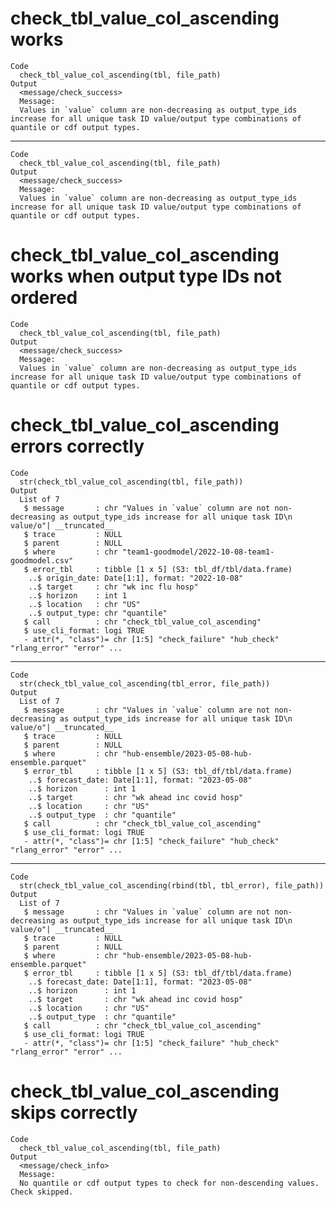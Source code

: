 # check_tbl_value_col_ascending works

    Code
      check_tbl_value_col_ascending(tbl, file_path)
    Output
      <message/check_success>
      Message:
      Values in `value` column are non-decreasing as output_type_ids increase for all unique task ID value/output type combinations of quantile or cdf output types.

---

    Code
      check_tbl_value_col_ascending(tbl, file_path)
    Output
      <message/check_success>
      Message:
      Values in `value` column are non-decreasing as output_type_ids increase for all unique task ID value/output type combinations of quantile or cdf output types.

# check_tbl_value_col_ascending works when output type IDs not ordered

    Code
      check_tbl_value_col_ascending(tbl, file_path)
    Output
      <message/check_success>
      Message:
      Values in `value` column are non-decreasing as output_type_ids increase for all unique task ID value/output type combinations of quantile or cdf output types.

# check_tbl_value_col_ascending errors correctly

    Code
      str(check_tbl_value_col_ascending(tbl, file_path))
    Output
      List of 7
       $ message       : chr "Values in `value` column are not non-decreasing as output_type_ids increase for all unique task ID\n    value/o"| __truncated__
       $ trace         : NULL
       $ parent        : NULL
       $ where         : chr "team1-goodmodel/2022-10-08-team1-goodmodel.csv"
       $ error_tbl     : tibble [1 x 5] (S3: tbl_df/tbl/data.frame)
        ..$ origin_date: Date[1:1], format: "2022-10-08"
        ..$ target     : chr "wk inc flu hosp"
        ..$ horizon    : int 1
        ..$ location   : chr "US"
        ..$ output_type: chr "quantile"
       $ call          : chr "check_tbl_value_col_ascending"
       $ use_cli_format: logi TRUE
       - attr(*, "class")= chr [1:5] "check_failure" "hub_check" "rlang_error" "error" ...

---

    Code
      str(check_tbl_value_col_ascending(tbl_error, file_path))
    Output
      List of 7
       $ message       : chr "Values in `value` column are not non-decreasing as output_type_ids increase for all unique task ID\n    value/o"| __truncated__
       $ trace         : NULL
       $ parent        : NULL
       $ where         : chr "hub-ensemble/2023-05-08-hub-ensemble.parquet"
       $ error_tbl     : tibble [1 x 5] (S3: tbl_df/tbl/data.frame)
        ..$ forecast_date: Date[1:1], format: "2023-05-08"
        ..$ horizon      : int 1
        ..$ target       : chr "wk ahead inc covid hosp"
        ..$ location     : chr "US"
        ..$ output_type  : chr "quantile"
       $ call          : chr "check_tbl_value_col_ascending"
       $ use_cli_format: logi TRUE
       - attr(*, "class")= chr [1:5] "check_failure" "hub_check" "rlang_error" "error" ...

---

    Code
      str(check_tbl_value_col_ascending(rbind(tbl, tbl_error), file_path))
    Output
      List of 7
       $ message       : chr "Values in `value` column are not non-decreasing as output_type_ids increase for all unique task ID\n    value/o"| __truncated__
       $ trace         : NULL
       $ parent        : NULL
       $ where         : chr "hub-ensemble/2023-05-08-hub-ensemble.parquet"
       $ error_tbl     : tibble [1 x 5] (S3: tbl_df/tbl/data.frame)
        ..$ forecast_date: Date[1:1], format: "2023-05-08"
        ..$ horizon      : int 1
        ..$ target       : chr "wk ahead inc covid hosp"
        ..$ location     : chr "US"
        ..$ output_type  : chr "quantile"
       $ call          : chr "check_tbl_value_col_ascending"
       $ use_cli_format: logi TRUE
       - attr(*, "class")= chr [1:5] "check_failure" "hub_check" "rlang_error" "error" ...

# check_tbl_value_col_ascending skips correctly

    Code
      check_tbl_value_col_ascending(tbl, file_path)
    Output
      <message/check_info>
      Message:
      No quantile or cdf output types to check for non-descending values. Check skipped.

